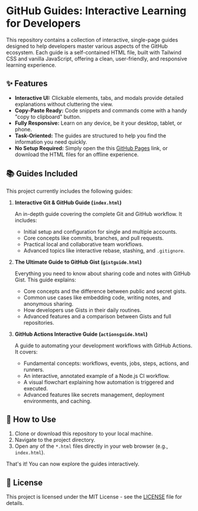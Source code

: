 # GitHub Guides: Interactive Learning for Developers

This repository contains a collection of interactive, single-page guides designed to help developers master various aspects of the GitHub ecosystem. Each guide is a self-contained HTML file, built with Tailwind CSS and vanilla JavaScript, offering a clean, user-friendly, and responsive learning experience.

## ✨ Features

* **Interactive UI:** Clickable elements, tabs, and modals provide detailed explanations without cluttering the view.
* **Copy-Paste Ready:** Code snippets and commands come with a handy "copy to clipboard" button.
* **Fully Responsive:** Learn on any device, be it your desktop, tablet, or phone.
* **Task-Oriented:** The guides are structured to help you find the information you need quickly.
* **No Setup Required:** Simply open the this [GitHub Pages](https://vinibevilacqua.github.io/git-guide/) link, or download the HTML files for an offline experience.

## 📚 Guides Included

This project currently includes the following guides:

1.  **Interactive Git & GitHub Guide (`index.html`)**

    An in-depth guide covering the complete Git and GitHub workflow. It includes:
    - Initial setup and configuration for single and multiple accounts.
    - Core concepts like commits, branches, and pull requests.
    - Practical local and collaborative team workflows.
    - Advanced topics like interactive rebase, stashing, and `.gitignore`.

2.  **The Ultimate Guide to GitHub Gist (`gistguide.html`)**

    Everything you need to know about sharing code and notes with GitHub Gist. This guide explains:
    - Core concepts and the difference between public and secret gists.
    - Common use cases like embedding code, writing notes, and anonymous sharing.
    - How developers use Gists in their daily routines.
    - Advanced features and a comparison between Gists and full repositories.

3.  **GitHub Actions Interactive Guide (`actionsguide.html`)**

    A guide to automating your development workflows with GitHub Actions. It covers:
    - Fundamental concepts: workflows, events, jobs, steps, actions, and runners.
    - An interactive, annotated example of a Node.js CI workflow.
    - A visual flowchart explaining how automation is triggered and executed.
    - Advanced features like secrets management, deployment environments, and caching.

## 🚀 How to Use

1.  Clone or download this repository to your local machine.
2.  Navigate to the project directory.
3.  Open any of the `*.html` files directly in your web browser (e.g., `index.html`). 

That's it! You can now explore the guides interactively.

## 📄 License

This project is licensed under the MIT License - see the [LICENSE](LICENSE) file for details.
